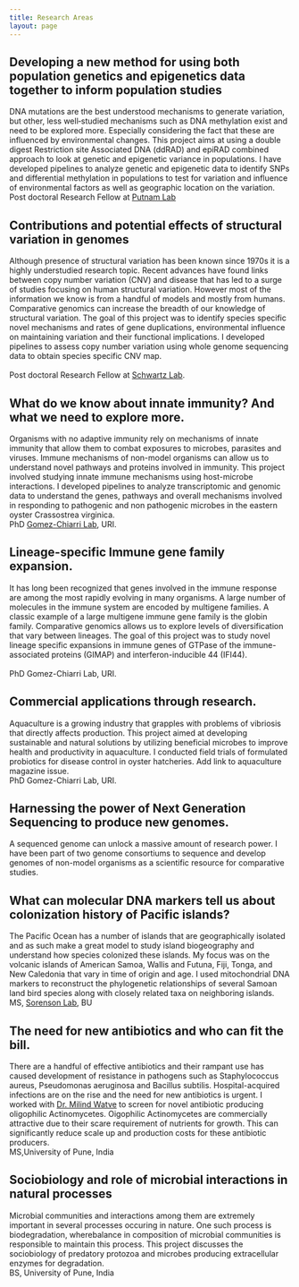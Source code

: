 ```yaml
---
title: Research Areas
layout: page
---
```


## Developing a new method for using both population genetics and epigenetics data together to inform population studies

DNA mutations are the best understood mechanisms to generate variation, but other, less well‐studied mechanisms such as DNA methylation exist and need to be explored more. Especially considering the fact that these are influenced by environmental changes. This project aims at using a double digest Restriction site Associated DNA (ddRAD) and epiRAD combined approach to look at genetic and epigenetic variance in populations. I have developed pipelines to analyze genetic and epigenetic data to identify SNPs and differential methylation in populations to test for variation and influence of environmental factors as well as geographic location on the variation. 
<br/>Post doctoral Research Fellow at [Putnam Lab](http://putnamlab.com/)

## Contributions and potential effects of structural variation in genomes 

Although presence of structural variation has been known since 1970s it is a highly understudied research topic. Recent advances have found links between copy number variation (CNV) and disease that has led to a surge of studies focusing on human structural variation. However most of the information we know is from a handful of models and mostly from humans. Comparative genomics can increase the breadth of our knowledge of structural variation. The goal of this project was to identify species specific novel mechanisms and rates of gene duplications, environmental influence on maintaining variation and their functional implications. I developed pipelines to assess copy number variation using whole genome sequencing data to obtain species specific CNV map.  
<br/>Post doctoral Research Fellow at [Schwartz Lab](://schwartzlaburi.github.io/).

## What do we know about innate immunity? And what we need to explore more.

Organisms with no adaptive immunity rely on mechanisms of innate immunity that allow them to combat exposures to microbes, parasites and viruses. Immune mechanisms of non-model organisms can allow us to understand novel pathways and proteins involved in immunity. This project involved studying innate immune mechanisms using host-microbe interactions. I developed pipelines to analyze transcriptomic and genomic data to understand the genes, pathways and overall mechanisms involved in responding to pathogenic and non pathogenic microbes in the eastern oyster Crassostrea virginica.
<br/>PhD [Gomez-Chiarri Lab](https://web.uri.edu/favs/marta-gomez-chiarri/), URI. 

## Lineage-specific Immune gene family expansion. 

It has long been recognized that genes involved in the immune response are among the most rapidly evolving in many organisms. A large number of molecules in the immune system are encoded by multigene families. A classic example of a large multigene immune gene family is the globin family. Comparative genomics allows us to explore levels of diversification that vary between lineages. The goal of this project was to study novel lineage specific expansions in immune genes of GTPase of the immune-associated proteins (GIMAP) and interferon-inducible 44 (IFI44).  
<br/>PhD Gomez-Chiarri Lab, URI. 

## Commercial applications through research.

Aquaculture is a growing industry that grapples with problems of vibriosis that directly affects production. This project aimed at developing sustainable and natural solutions by utilizing beneficial microbes to improve health and productivity in aquaculture. I conducted field trials of formulated probiotics for disease control in oyster hatcheries. Add link to aquaculture magazine issue.
<br/>PhD Gomez-Chiarri Lab, URI. 

## Harnessing the power of Next Generation Sequencing to produce new genomes.

A sequenced genome can unlock a massive amount of research power. I have been part of two genome consortiums to sequence and develop genomes of non-model organisms as a scientific resource for comparative studies.    

## What can molecular DNA markers tell us about colonization history of Pacific islands?

The Pacific Ocean has a number of islands that are geographically isolated and as such make a great model to study island biogeography and understand how species colonized these islands. My focus was on the volcanic islands of American Samoa, Wallis and Futuna, Fiji, Tonga, and New Caledonia that vary in time of origin and age. I used mitochondrial DNA markers to reconstruct the phylogenetic relationships of several Samoan land bird species along with closely related taxa on neighboring islands.
<br/>MS, [Sorenson Lab](http://people.bu.edu/msoren/TreeRot.html), BU

## The need for new antibiotics and who can fit the bill. 

There are a handful of effective antibiotics and their rampant use has caused development of resistance in pathogens such as Staphylococcus aureus, Pseudomonas aeruginosa and Bacillus subtilis. Hospital-acquired infections are on the rise and the need for new antibiotics is urgent. I worked with [Dr. Milind Watve](https://milindwatve.home.blog/research-publications/) to screen for novel antibiotic producing oligophilic Actinomycetes. Oigophilic Actinomycetes are commercially attractive due to their scare requirement of nutrients for growth. This can significantly reduce scale up and production costs for these antibiotic producers. 
<br/>MS,University of Pune, India

## Sociobiology and role of microbial interactions in natural processes

Microbial communities and interactions among them are extremely important in several processes occuring in nature. One such process is biodegradation, wherebalance in composition of microbial communities is responsible to maintain this process. This project discusses the sociobiology of predatory protozoa and microbes producing extracellular enzymes for degradation. 
<br/>BS, University of Pune, India
